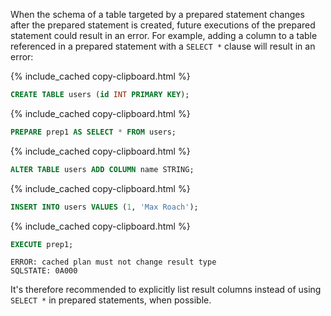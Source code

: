 When the schema of a table targeted by a prepared statement changes after the prepared statement is created, future executions of the prepared statement could result in an error. For example, adding a column to a table referenced in a prepared statement with a `SELECT *` clause will result in an error:

{% include_cached copy-clipboard.html %}
~~~ sql
CREATE TABLE users (id INT PRIMARY KEY);
~~~

{% include_cached copy-clipboard.html %}
~~~ sql
PREPARE prep1 AS SELECT * FROM users;
~~~

{% include_cached copy-clipboard.html %}
~~~ sql
ALTER TABLE users ADD COLUMN name STRING;
~~~

{% include_cached copy-clipboard.html %}
~~~ sql
INSERT INTO users VALUES (1, 'Max Roach');
~~~

{% include_cached copy-clipboard.html %}
~~~ sql
EXECUTE prep1;
~~~

~~~
ERROR: cached plan must not change result type
SQLSTATE: 0A000
~~~

It's therefore recommended to explicitly list result columns instead of using `SELECT *` in prepared statements, when possible.
